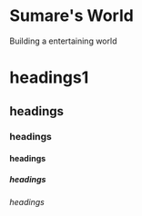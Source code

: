 # Sumare's World
 Building a entertaining world
<!DOCTYPE html>
<head> 
   <meta charset="UTF-8">
   <meta name="description" content="internet shopping">
   <meta name = "keywords" content="HTML, CSS">
   <meta name = "author" content="Dr.Dharamdat Sumare">
   <meta name= "viewport" content="width=divice-width,initial-scale=1.0">
<title>hello world</title>
</head>
<body>
<h1>headings1</h1>
<h2>headings</h2>
<h3>headings</h3>
<h4>headings</h4>
<h5>headings</h5>
<h6>headings</h6>

</body>
</html>
   
